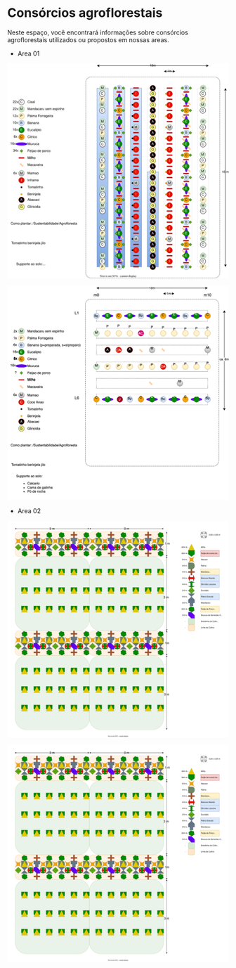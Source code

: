 # Consórcios agroflorestais

Neste espaço, você encontrará informações sobre consórcios agroflorestais utilizados ou propostos em nossas areas.

- Area 01

![Idealizado](consorcios/SAF01_2023.03_primeiro_canteiro_idealizado.svg)

![Implementado](consorcios/SAF01_2023.03_primeiro_canteiro_implementado.svg)


- Area 02

![Efetivamente implementado](consorcios/SAF02_2023.12_detalhe.drawio.svg)

![Detalhe com legenda](consorcios/SAF02_dez2023_detalhe.drawio.svg)
